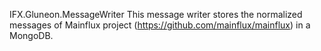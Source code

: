 IFX.Gluneon.MessageWriter
This message writer stores the normalized messages of Mainflux project (https://github.com/mainflux/mainflux) in a MongoDB.
